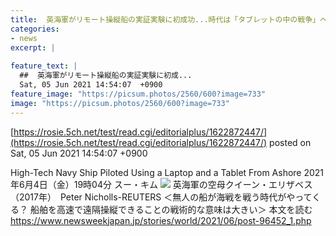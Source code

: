 ```yaml
---
title:  英海軍がリモート操縦船の実証実験に初成功...時代は「タブレットの中の戦争」へ  
categories:
- news
excerpt: |
  
feature_text: |
  ##  英海軍がリモート操縦船の実証実験に初成...
  Sat, 05 Jun 2021 14:54:07  +0900
feature_image: "https://picsum.photos/2560/600?image=733"
image: "https://picsum.photos/2560/600?image=733"
---
```


[https://rosie.5ch.net/test/read.cgi/editorialplus/1622872447/](https://rosie.5ch.net/test/read.cgi/editorialplus/1622872447/)
posted on Sat, 05 Jun 2021 14:54:07  +0900

<!--more-->

High-Tech Navy Ship Piloted Using a Laptop and a Tablet From Ashore 2021年6月4日（金）19時04分 スー・キム ![](https://www.newsweekjapan.jp/stories/assets_c/2021/06/210604navy01-thumb-720xauto-254962.jpg) 英海軍の空母クイーン・エリザベス（2017年）　Peter Nicholls-REUTERS ＜無人の船が海戦を戦う時代がやってくる？ 船舶を高速で遠隔操縦できることの戦術的な意味は大きい＞ 本文を読む https://www.newsweekjapan.jp/stories/world/2021/06/post-96452_1.php
